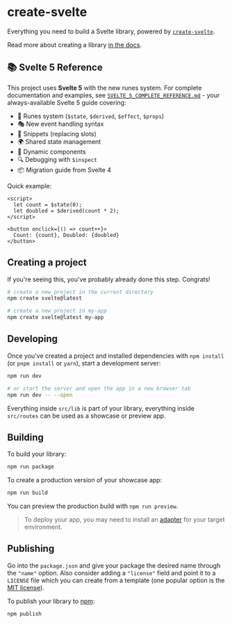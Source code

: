 # create-svelte

Everything you need to build a Svelte library, powered by [`create-svelte`](https://github.com/sveltejs/kit/tree/main/packages/create-svelte).

Read more about creating a library [in the docs](https://kit.svelte.dev/docs/packaging).

## 📚 Svelte 5 Reference

This project uses **Svelte 5** with the new runes system. For complete documentation and examples, see [`SVELTE_5_COMPLETE_REFERENCE.md`](./SVELTE_5_COMPLETE_REFERENCE.md) - your always-available Svelte 5 guide covering:

- 🎯 Runes system (`$state`, `$derived`, `$effect`, `$props`)
- 🎭 New event handling syntax
- 🧩 Snippets (replacing slots)
- 🌍 Shared state management
- 🎨 Dynamic components
- 🔍 Debugging with `$inspect`
- 📦 Migration guide from Svelte 4

Quick example:
```svelte
<script>
  let count = $state(0);
  let doubled = $derived(count * 2);
</script>

<button onclick={() => count++}>
  Count: {count}, Doubled: {doubled}
</button>
```

## Creating a project

If you're seeing this, you've probably already done this step. Congrats!

```bash
# create a new project in the current directory
npm create svelte@latest

# create a new project in my-app
npm create svelte@latest my-app
```

## Developing

Once you've created a project and installed dependencies with `npm install` (or `pnpm install` or `yarn`), start a development server:

```bash
npm run dev

# or start the server and open the app in a new browser tab
npm run dev -- --open
```

Everything inside `src/lib` is part of your library, everything inside `src/routes` can be used as a showcase or preview app.

## Building

To build your library:

```bash
npm run package
```

To create a production version of your showcase app:

```bash
npm run build
```

You can preview the production build with `npm run preview`.

> To deploy your app, you may need to install an [adapter](https://kit.svelte.dev/docs/adapters) for your target environment.

## Publishing

Go into the `package.json` and give your package the desired name through the `"name"` option. Also consider adding a `"license"` field and point it to a `LICENSE` file which you can create from a template (one popular option is the [MIT license](https://opensource.org/license/mit/)).

To publish your library to [npm](https://www.npmjs.com):

```bash
npm publish
```
